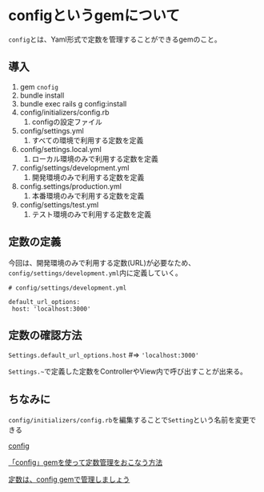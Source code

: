# configというgemについて

`config`とは、Yaml形式で定数を管理することができるgemのこと。

## 導入

1. gem `cnofig`
2. bundle install
3. bundle exec rails g config:install
  1. config/initializers/config.rb
     1. configの設定ファイル
  2. config/settings.yml
     1. すべての環境で利用する定数を定義
  3. config/settings.local.yml
     1. ローカル環境のみで利用する定数を定義
  4. config/settings/development.yml
     1. 開発環境のみで利用する定数を定義
  5. config.settings/production.yml
     1. 本番環境のみで利用する定数を定義
  6. config/settings/test.yml
     1. テスト環境のみで利用する定数を定義

## 定数の定義

今回は、開発環境のみで利用する定数(URL)が必要なため、`config/settings/development.yml`内に定義していく。

```
# config/settings/development.yml

default_url_options:
 host: 'localhost:3000'
```

## 定数の確認方法

`Settings.default_url_options.host` #=> `'localhost:3000'`

`Settings.~`で定義した定数をControllerやView内で呼び出すことが出来る。

## ちなみに

`config/initializers/config.rb`を編集することで`Setting`という名前を変更できる

[config](https://github.com/rubyconfig/config)

[「config」gemを使って定数管理をおこなう方法](http://vdeep.net/rubyonrails-config-gem)

[定数は、config gemで管理しましょう](https://qiita.com/beanbeenzou/items/87fb89f73e1b9e6490e1)

